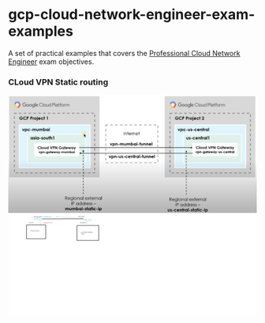 # gcp-cloud-network-engineer-exam-examples

A set of practical examples that covers the [Professional Cloud Network Engineer](https://cloud.google.com/certification/guides/cloud-network-engineer) exam objectives.

### CLoud VPN Static routing

![](cloud-vpn-static-routing/Capture.PNG)
![](cloud-vpn-static-routing/Capture1.PNG)
